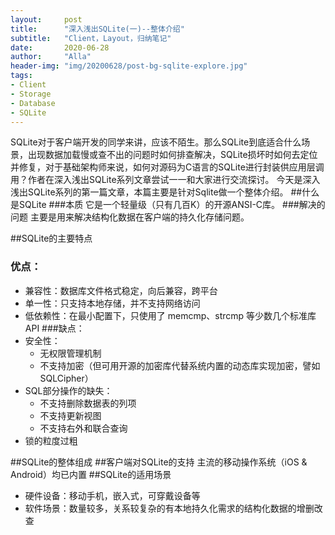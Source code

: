 ```yaml
---
layout:     post
title:      "深入浅出SQLite(一)--整体介绍"
subtitle:   "Client，Layout，归纳笔记"
date:       2020-06-28
author:     "Alla"
header-img: "img/20200628/post-bg-sqlite-explore.jpg"
tags:
- Client
- Storage
- Database
- SQLite
---
```

SQLite对于客户端开发的同学来讲，应该不陌生。那么SQLite到底适合什么场景，出现数据加载慢或查不出的问题时如何排查解决，SQLite损坏时如何去定位并修复，对于基础架构师来说，如何对源码为C语言的SQLite进行封装供应用层调用？作者在深入浅出SQLite系列文章尝试一一和大家进行交流探讨。
今天是深入浅出SQLite系列的第一篇文章，本篇主要是针对Sqlite做一个整体介绍。
##什么是SQLite
###本质
它是一个轻量级（只有几百K）的开源ANSI-C库。
###解决的问题
主要是用来解决结构化数据在客户端的持久化存储问题。

##SQLite的主要特点
### 优点：
- 兼容性：数据库文件格式稳定，向后兼容，跨平台
- 单一性：只支持本地存储，并不支持网络访问
- 低依赖性：在最小配置下，只使用了 memcmp、strcmp 等少数几个标准库 API
###缺点：
- 安全性：
    - 无权限管理机制
    - 不支持加密（但可用开源的加密库代替系统内置的动态库实现加密，譬如 SQLCipher）
- SQL部分操作的缺失：
    - 不支持删除数据表的列项
    - 不支持更新视图
    - 不支持右外和联合查询
- 锁的粒度过粗

##SQLite的整体组成
##客户端对SQLite的支持
主流的移动操作系统（iOS & Android）均已内置
##SQLite的适用场景
- 硬件设备：移动手机，嵌入式，可穿戴设备等
- 软件场景：数量较多，关系较复杂的有本地持久化需求的结构化数据的增删改查



